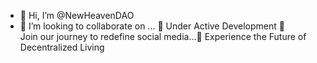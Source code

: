 - 👋 Hi, I’m @NewHeavenDAO
- 💞️ I’m looking to collaborate on ...
🚧 Under Active Development 🚧  
Join our journey to redefine social media...🚀 Experience the Future of Decentralized Living